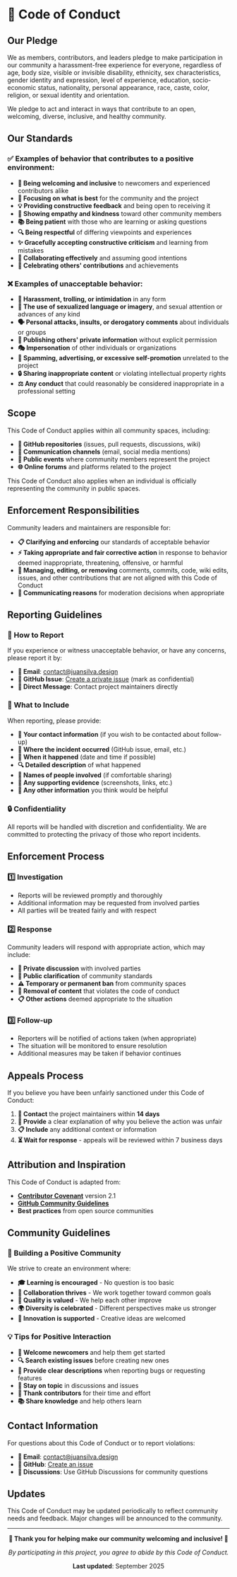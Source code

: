 # 🤝 Code of Conduct

## Our Pledge

We as members, contributors, and leaders pledge to make participation in our community a harassment-free experience for everyone, regardless of age, body size, visible or invisible disability, ethnicity, sex characteristics, gender identity and expression, level of experience, education, socio-economic status, nationality, personal appearance, race, caste, color, religion, or sexual identity and orientation.

We pledge to act and interact in ways that contribute to an open, welcoming, diverse, inclusive, and healthy community.

## Our Standards

### ✅ Examples of behavior that contributes to a positive environment:

- **🤗 Being welcoming and inclusive** to newcomers and experienced contributors alike
- **🎯 Focusing on what is best** for the community and the project
- **💡 Providing constructive feedback** and being open to receiving it
- **🙏 Showing empathy and kindness** toward other community members
- **📚 Being patient** with those who are learning or asking questions
- **🔍 Being respectful** of differing viewpoints and experiences
- **✨ Gracefully accepting constructive criticism** and learning from mistakes
- **🤝 Collaborating effectively** and assuming good intentions
- **🎉 Celebrating others' contributions** and achievements

### ❌ Examples of unacceptable behavior:

- **🚫 Harassment, trolling, or intimidation** in any form
- **💬 The use of sexualized language or imagery**, and sexual attention or advances of any kind
- **🗣️ Personal attacks, insults, or derogatory comments** about individuals or groups
- **📧 Publishing others' private information** without explicit permission
- **🎭 Impersonation** of other individuals or organizations
- **📢 Spamming, advertising, or excessive self-promotion** unrelated to the project
- **🔒 Sharing inappropriate content** or violating intellectual property rights
- **⚖️ Any conduct** that could reasonably be considered inappropriate in a professional setting

## Scope

This Code of Conduct applies within all community spaces, including:

- **📝 GitHub repositories** (issues, pull requests, discussions, wiki)
- **💬 Communication channels** (email, social media mentions)
- **🎤 Public events** where community members represent the project
- **🌐 Online forums** and platforms related to the project

This Code of Conduct also applies when an individual is officially representing the community in public spaces.

## Enforcement Responsibilities

Community leaders and maintainers are responsible for:

- **📋 Clarifying and enforcing** our standards of acceptable behavior
- **⚡ Taking appropriate and fair corrective action** in response to behavior deemed inappropriate, threatening, offensive, or harmful
- **🔧 Managing, editing, or removing** comments, commits, code, wiki edits, issues, and other contributions that are not aligned with this Code of Conduct
- **📢 Communicating reasons** for moderation decisions when appropriate

## Reporting Guidelines

### 🚨 How to Report

If you experience or witness unacceptable behavior, or have any concerns, please report it by:

- **📧 Email**: contact@juansilva.design
- **🐛 GitHub Issue**: [Create a private issue](https://github.com/juansilvadesign/video-to-audio/issues) (mark as confidential)
- **💬 Direct Message**: Contact project maintainers directly

### 📝 What to Include

When reporting, please provide:

- **👤 Your contact information** (if you wish to be contacted about follow-up)
- **📍 Where the incident occurred** (GitHub issue, email, etc.)
- **📅 When it happened** (date and time if possible)
- **🔍 Detailed description** of what happened
- **👥 Names of people involved** (if comfortable sharing)
- **📎 Any supporting evidence** (screenshots, links, etc.)
- **💭 Any other information** you think would be helpful

### 🔒 Confidentiality

All reports will be handled with discretion and confidentiality. We are committed to protecting the privacy of those who report incidents.

## Enforcement Process

### 1️⃣ **Investigation**
- Reports will be reviewed promptly and thoroughly
- Additional information may be requested from involved parties
- All parties will be treated fairly and with respect

### 2️⃣ **Response**
Community leaders will respond with appropriate action, which may include:

- **💬 Private discussion** with involved parties
- **📢 Public clarification** of community standards
- **⚠️ Temporary or permanent ban** from community spaces
- **🚫 Removal of content** that violates the code of conduct
- **📋 Other actions** deemed appropriate to the situation

### 3️⃣ **Follow-up**
- Reporters will be notified of actions taken (when appropriate)
- The situation will be monitored to ensure resolution
- Additional measures may be taken if behavior continues

## Appeals Process

If you believe you have been unfairly sanctioned under this Code of Conduct:

1. **📧 Contact** the project maintainers within **14 days**
2. **📝 Provide** a clear explanation of why you believe the action was unfair
3. **📋 Include** any additional context or information
4. **⏳ Wait for response** - appeals will be reviewed within 7 business days

## Attribution and Inspiration

This Code of Conduct is adapted from:
- **[Contributor Covenant](https://www.contributor-covenant.org/)** version 2.1
- **[GitHub Community Guidelines](https://docs.github.com/en/site-policy/github-terms/github-community-guidelines)**
- **Best practices** from open source communities

## Community Guidelines

### 🌟 Building a Positive Community

We strive to create an environment where:

- **🎓 Learning is encouraged** - No question is too basic
- **🤝 Collaboration thrives** - We work together toward common goals
- **🎯 Quality is valued** - We help each other improve
- **🌍 Diversity is celebrated** - Different perspectives make us stronger
- **🚀 Innovation is supported** - Creative ideas are welcomed

### 💡 Tips for Positive Interaction

- **👋 Welcome newcomers** and help them get started
- **🔍 Search existing issues** before creating new ones
- **📝 Provide clear descriptions** when reporting bugs or requesting features
- **🎯 Stay on topic** in discussions and issues
- **🙏 Thank contributors** for their time and effort
- **📚 Share knowledge** and help others learn

## Contact Information

For questions about this Code of Conduct or to report violations:

- **📧 Email**: contact@juansilva.design
- **🐛 GitHub**: [Create an issue](https://github.com/juansilvadesign/video-to-audio/issues)
- **💬 Discussions**: Use GitHub Discussions for community questions

## Updates

This Code of Conduct may be updated periodically to reflect community needs and feedback. Major changes will be announced to the community.

---

<div align="center">

**🌟 Thank you for helping make our community welcoming and inclusive! 🌟**

*By participating in this project, you agree to abide by this Code of Conduct.*

**Last updated**: September 2025

</div>